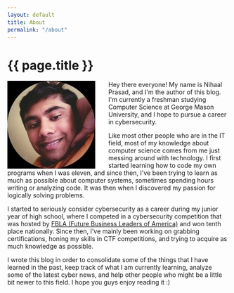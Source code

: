 ```yaml
---
layout: default
title: About
permalink: "/about"
---
```


<div class="about">
    <h1 class="page-heading">{{ page.title }}</h1>
    <p>
        <img style="float: left;" src="/assets/img/image_of_myself.jpg">
        Hey there everyone! My name is Nihaal Prasad, and I'm the author of this blog. I'm currently a freshman studying Computer Science at George Mason University, and I hope to pursue a career in cybersecurity.</p>
    <p>
        Like most other people who are in the IT field, most of my knowledge about computer science comes from me just messing around with technology. I first started learning how to code my own programs when I was eleven, and since then, I've been trying to learn as much as possible about computer systems, sometimes spending hours writing or analyzing code. It was then when I discovered my passion for logically solving problems.
    </p>
    <p>
        I started to seriously consider cybersecurity as a career during my junior year of high school, where I competed in a cybersecurity competition that was hosted by <a href="https://www.fbla-pbl.org/">FBLA (Future Business Leaders of America)</a> and won tenth place nationally. Since then, I've mainly been working on grabbing certifications, honing my skills in CTF competitions, and trying to acquire as much knowledge as possible.
    </p>
    <p>
        I wrote this blog in order to consolidate some of the things that I have learned in the past, keep track of what I am currently learning, analyze some of the latest cyber news, and help other people who might be a little bit newer to this field. I hope you guys enjoy reading it :)
    </p>
</div>
